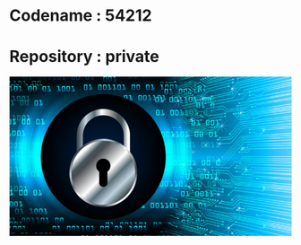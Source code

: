 # Codename : 54212 
# Repository : private
[![Secures](private.jpg)](https://projecteuler.net/problem=179)


